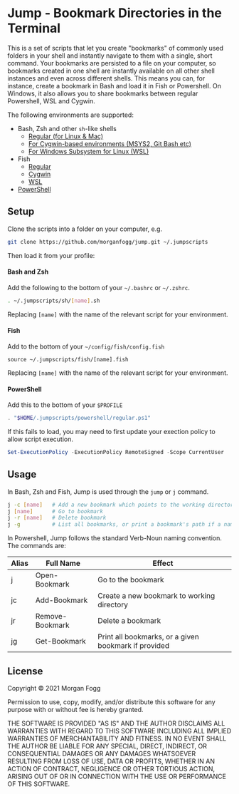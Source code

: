 # Jump - Bookmark Directories in the Terminal

This is a set of scripts that let you create "bookmarks" of commonly used folders in your shell and instantly navigate
to them with a single, short command. Your bookmarks are persisted to a file on your computer, so bookmarks created in
one shell are instantly available on all other shell instances and even across different shells. This means you can, for
instance, create a bookmark in Bash and load it in Fish or Powershell. On Windows, it also allows you to share bookmarks
between regular Powershell, WSL and Cygwin.

The following environments are supported:

- Bash, Zsh and other `sh`-like shells
  - [Regular (for Linux & Mac)](./sh/regular.sh)
  - [For Cygwin-based environments (MSYS2, Git Bash etc)](./sh/cygwin.sh)
  - [For Windows Subsystem for Linux (WSL)](./sh/wsl.sh)
- Fish
  - [Regular](./fish/regular.fish)
  - [Cygwin](./fish/cygwin.fish)
  - [WSL](./fish/wsl.fish)
- [PowerShell](./powershell/regular.ps1)

## Setup

Clone the scripts into a folder on your computer, e.g.

```sh
git clone https://github.com/morganfogg/jump.git ~/.jumpscripts
```

Then load it from your profile:

#### Bash and Zsh

Add the following to the bottom of your `~/.bashrc` or `~/.zshrc`.

```sh
. ~/.jumpscripts/sh/[name].sh
```

Replacing `[name]` with the name of the relevant script for your environment.

#### Fish

Add to the bottom of your `~/config/fish/config.fish`

```fish
source ~/.jumpscripts/fish/[name].fish
```

Replacing `[name]` with the name of the relevant script for your environment.

#### PowerShell

Add this to the bottom of your `$PROFILE`

```powershell
. "$HOME/.jumpscripts/powershell/regular.ps1"
```

If this fails to load, you may need to first update your exection policy to allow script execution.

```powershell
Set-ExecutionPolicy -ExecutionPolicy RemoteSigned -Scope CurrentUser
```

## Usage

In Bash, Zsh and Fish, Jump is used through the `jump` or `j` command.

```sh
j -c [name]   # Add a new bookmark which points to the working directory
j [name]      # Go to bookmark
j -r [name]   # Delete bookmark
j -g          # List all bookmarks, or print a bookmark's path if a name is provided
```

In Powershell, Jump follows the standard Verb-Noun naming convention. The commands are:

| Alias | Full Name       | Effect                                               |
| ----- | --------------- | ---------------------------------------------------- |
| j     | Open-Bookmark   | Go to the bookmark                                   |
| jc    | Add-Bookmark    | Create a new bookmark to working directory           |
| jr    | Remove-Bookmark | Delete a bookmark                                    |
| jg    | Get-Bookmark    | Print all bookmarks, or a given bookmark if provided |

## License

Copyright © 2021 Morgan Fogg

Permission to use, copy, modify, and/or distribute this software for any purpose with or without fee is hereby granted.

THE SOFTWARE IS PROVIDED "AS IS" AND THE AUTHOR DISCLAIMS ALL WARRANTIES WITH REGARD TO THIS SOFTWARE INCLUDING ALL
IMPLIED WARRANTIES OF MERCHANTABILITY AND FITNESS. IN NO EVENT SHALL THE AUTHOR BE LIABLE FOR ANY SPECIAL, DIRECT,
INDIRECT, OR CONSEQUENTIAL DAMAGES OR ANY DAMAGES WHATSOEVER RESULTING FROM LOSS OF USE, DATA OR PROFITS, WHETHER IN AN
ACTION OF CONTRACT, NEGLIGENCE OR OTHER TORTIOUS ACTION, ARISING OUT OF OR IN CONNECTION WITH THE USE OR PERFORMANCE OF
THIS SOFTWARE.
